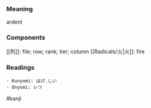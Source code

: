 ### Meaning

ardent

### Components

[[列]]: file; row; rank; tier; column [[Radicals/火|火]]: fire

### Readings

```
- Kunyomi: はげ.しい
- Onyomi: レツ
```

#kanji